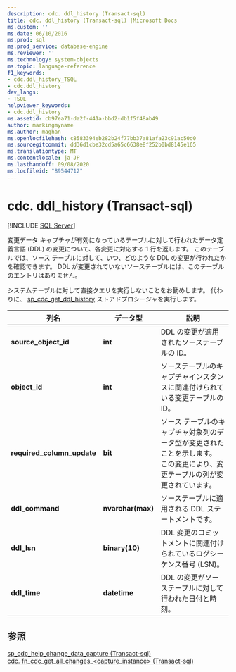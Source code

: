 ```yaml
---
description: cdc. ddl_history (Transact-sql)
title: cdc. ddl_history (Transact-sql) |Microsoft Docs
ms.custom: ''
ms.date: 06/10/2016
ms.prod: sql
ms.prod_service: database-engine
ms.reviewer: ''
ms.technology: system-objects
ms.topic: language-reference
f1_keywords:
- cdc.ddl_history_TSQL
- cdc.ddl_history
dev_langs:
- TSQL
helpviewer_keywords:
- cdc.ddl_history
ms.assetid: cb97ea71-da2f-441a-bbd2-db1f5f48ab49
author: markingmyname
ms.author: maghan
ms.openlocfilehash: c8583394eb282b24f77bb37a81afa23c91ac50d0
ms.sourcegitcommit: dd36d1cbe32cd5a65c6638e8f252b0bd8145e165
ms.translationtype: MT
ms.contentlocale: ja-JP
ms.lasthandoff: 09/08/2020
ms.locfileid: "89544712"
---
```

# <a name="cdcddl_history-transact-sql"></a>cdc. ddl_history (Transact-sql)
[!INCLUDE [SQL Server](../../includes/applies-to-version/sqlserver.md)]

  変更データ キャプチャが有効になっているテーブルに対して行われたデータ定義言語 (DDL) の変更について、各変更に対応する 1 行を返します。 このテーブルでは、ソース テーブルに対して、いつ、どのような DDL の変更が行われたかを確認できます。 DDL が変更されていないソーステーブルには、このテーブルのエントリはありません。  
  
 システムテーブルに対して直接クエリを実行しないことをお勧めします。 代わりに、 [sp_cdc_get_ddl_history](../../relational-databases/system-stored-procedures/sys-sp-cdc-get-ddl-history-transact-sql.md) ストアドプロシージャを実行します。  
   
|列名|データ型|説明|  
|-----------------|---------------|-----------------|  
|**source_object_id**|**int**|DDL の変更が適用されたソーステーブルの ID。|  
|**object_id**|**int**|ソーステーブルのキャプチャインスタンスに関連付けられている変更テーブルの ID。|  
|**required_column_update**|**bit**|ソース テーブルのキャプチャ対象列のデータ型が変更されたことを示します。 この変更により、変更テーブルの列が変更されています。|  
|**ddl_command**|**nvarchar(max)**|ソーステーブルに適用される DDL ステートメントです。|  
|**ddl_lsn**|**binary(10)**|DDL 変更のコミットメントに関連付けられているログシーケンス番号 (LSN)。|  
|**ddl_time**|**datetime**|DDL の変更がソーステーブルに対して行われた日付と時刻。|  
  
## <a name="see-also"></a>参照  
 [sp_cdc_help_change_data_capture &#40;Transact-sql&#41;](../../relational-databases/system-stored-procedures/sys-sp-cdc-help-change-data-capture-transact-sql.md)   
 [cdc. fn_cdc_get_all_changes_&#60;capture_instance&#62;  &#40;Transact-sql&#41;](../../relational-databases/system-functions/cdc-fn-cdc-get-all-changes-capture-instance-transact-sql.md)  
  
  
